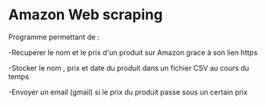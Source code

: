 # Amazon Web scraping

Programme permettant de :

-Recuperer le nom et le prix d'un produit sur Amazon grace à son lien https

-Stocker le nom , prix et date du produit dans un fichier CSV au cours du temps

-Envoyer un email (gmail) si le prix du produit passe sous un certain prix 


